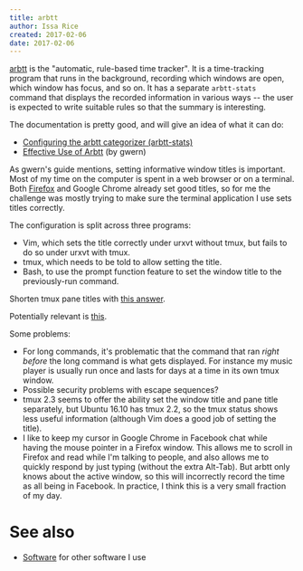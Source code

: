 ```yaml
---
title: arbtt
author: Issa Rice
created: 2017-02-06
date: 2017-02-06
---
```


[arbtt](http://arbtt.nomeata.de/) is the "automatic, rule-based time tracker".
It is a time-tracking program that runs in the background, recording which
windows are open, which window has focus, and so on.
It has a separate `arbtt-stats` command that displays the recorded information
in various ways -- the user is expected to write suitable rules so that the
summary is interesting.

The documentation is pretty good, and will give an idea of what it can do:

* [Configuring the arbtt categorizer
  (arbtt-stats)](http://arbtt.nomeata.de/doc/users_guide/configuration.html)
* [Effective Use of
  Arbtt](http://arbtt.nomeata.de/doc/users_guide/effective-use.html) (by gwern)

As gwern's guide mentions, setting informative window titles is important.
Most of my time on the computer is spent in a web browser or on a terminal.
Both [Firefox](firefox) and Google Chrome already set good titles, so
for me the challenge was mostly trying to make sure the terminal application I
use sets titles correctly.

The configuration is split across three programs:

* Vim, which sets the title correctly under urxvt without tmux, but fails to do
  so under urxvt with tmux.
* tmux, which needs to be told to allow setting the title.
* Bash, to use the prompt function feature to set the window title to the
  previously-run command.

Shorten tmux pane titles with [this answer](https://superuser.com/questions/585007/tmux-configure-length-of-titles).

Potentially relevant is [this](https://stackoverflow.com/questions/14356857/how-to-show-current-command-in-tmux-pane-title).

Some problems:

* For long commands, it's problematic that the command that ran *right before*
  the long command is what gets displayed.
  For instance my music player is usually run once and lasts for days at a time
  in its own tmux window.
* Possible security problems with escape sequences?
* tmux 2.3 seems to offer the ability set the window title and pane title
  separately, but Ubuntu 16.10 has tmux 2.2, so the tmux status shows less
  useful information (although Vim does a good job of setting the title).
* I like to keep my cursor in Google Chrome in Facebook chat while having the
  mouse pointer in a Firefox window.
  This allows me to scroll in Firefox and read while I'm talking to people, and
  also allows me to quickly respond by just typing (without the extra Alt-Tab).
  But arbtt only knows about the active window, so this will incorrectly record
  the time as all being in Facebook.
  In practice, I think this is a very small fraction of my day.

# See also

* [Software](software) for other software I use

